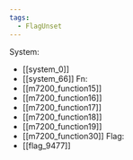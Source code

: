 ```yaml
---
tags:
  - FlagUnset
---
```

System:
- [[system_0]]
- [[system_66]]
Fn:
- [[m7200_function15]]
- [[m7200_function16]]
- [[m7200_function17]]
- [[m7200_function18]]
- [[m7200_function19]]
- [[m7200_function30]]
Flag:
- [[flag_9477]]
